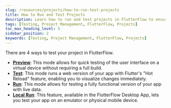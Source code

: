 ```yaml
---
slug: /resources/projects/how-to-run-test-projects
title: How to Run and Test Projects
description: Learn how to run and test projects in FlutterFlow to ensure your app functions correctly and meets your requirements.
tags: [Testing, Project Management, FlutterFlow, Projects]
toc_max_heading_level: 5
sidebar_position: 2
keywords: [Testing, Project Management, FlutterFlow, Projects]
---
```


There are 4 ways to test your project in FlutterFlow.

- **[Preview](../../testing-deployment-publishing/running-your-app/run-your-app.md#preview-mode)**: This mode allows for quick testing of the user interface on a virtual device without requiring a full build.
- **[Test](../../testing-deployment-publishing/running-your-app/run-your-app.md#test-mode)**: This mode runs a web version of your app with Flutter's "Hot Reload" feature, enabling you to visualize changes immediately.
- **[Run](../../testing-deployment-publishing/running-your-app/run-your-app.md#run-mode)**: This mode allows for testing a fully functional version of your app with live data.
- **[Local Run](../../testing-deployment-publishing/running-your-app/local-run.md)**: This feature, available in the FlutterFlow Desktop App, lets you test your app on an emulator or physical mobile device.